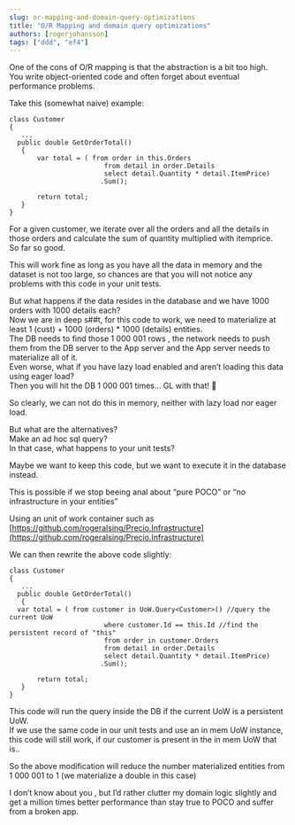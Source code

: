 ```yaml
---
slug: or-mapping-and-domain-query-optimizations
title: "O/R Mapping and domain query optimizations"
authors: [rogerjohansson]
tags: ["ddd", "ef4"]
---
```

One of the cons of O/R mapping is that the abstraction is a bit too high.  
You write object-oriented code and often forget about eventual performance problems.

<!-- truncate -->

Take this (somewhat naive) example:

```
class Customer
{
   ...
  public double GetOrderTotal()
   {
       var total = ( from order in this.Orders
                        from detail in order.Details
                        select detail.Quantity * detail.ItemPrice)
                       .Sum();

       return total;
   }
}
```

For a given customer, we iterate over all the orders and all the details in those orders and calculate the sum of quantity multiplied with itemprice.  
So far so good.

This will work fine as long as you have all the data in memory and the dataset is not too large, so chances are that you will not notice any problems with this code in your unit tests.

But what happens if the data resides in the database and we have 1000 orders with 1000 details each?  
Now we are in deep s##t, for this code to work, we need to materialize at least 1 (cust) + 1000 (orders) \* 1000 (details) entities.  
The DB needs to find those 1 000 001 rows , the network needs to push them from the DB server to the App server and the App server needs to materialize all of it.  
Even worse, what if you have lazy load enabled and aren’t loading this data using eager load?  
Then you will hit the DB 1 000 001 times… GL with that! 🙂

So clearly, we can not do this in memory, neither with lazy load nor eager load.

But what are the alternatives?  
Make an ad hoc sql query?  
In that case, what happens to your unit tests?

Maybe we want to keep this code, but we want to execute it in the database instead.

This is possible if we stop beeing anal about “pure POCO” or “no infrastructure in your entities”

Using an unit of work container such as [https://github.com/rogeralsing/Precio.Infrastructure](https://github.com/rogeralsing/Precio.Infrastructure)

We can then rewrite the above code slightly:

```
class Customer
{
   ...
  public double GetOrderTotal()
   {
  var total = ( from customer in UoW.Query<Customer>() //query the current UoW
                        where customer.Id == this.Id //find the persistent record of "this"
                        from order in customer.Orders
                        from detail in order.Details
                        select detail.Quantity * detail.ItemPrice)
                       .Sum();

       return total;
   }
}
```

This code will run the query inside the DB if the current UoW is a persistent UoW.  
If we use the same code in our unit tests and use an in mem UoW instance, this code will still work, if our customer is present in the in mem UoW that is..

So the above modification will reduce the number materialized entities from 1 000 001 to 1 (we materialize a double in this case)

I don’t know about you , but I’d rather clutter my domain logic slightly and get a million times better performance than stay true to POCO and suffer from a broken app.
